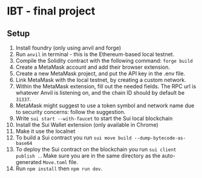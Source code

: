 # IBT - final project

## Setup

1. Install foundry (only using anvil and forge)
2. Run `anvil` in terminal - this is the Ethereum-based local testnet.
3. Compile the Solidity contract with the following command: `forge build`
4. Create a MetaMask account and add their browser extension.
5. Create a new MetaMask project, and put the API key in the .env file.
6. Link MetaMask with the local testnet, by creating a custom network.
7. Within the MetaMask extension, fill out the needed fields. The RPC url is whatever Anvil is listening on, and the chain ID should by default be `31337`.
8. MetaMask might suggest to use a token symbol and network name due to security
   concerns: follow the suggestion.
9. Write `sui start --with-faucet` to start the Sui local blockchain
10. Install the Sui Wallet extension (only available in Chrome)
11. Make it use the localnet
12. To build a Sui contract you run `sui move build --dump-bytecode-as-base64`
13. To deploy the Sui contract on the blockchain you run `sui client publish .`. Make sure you are in the same directory as the auto-generated `Move.toml` file.
14. Run `npm install` then `npm run dev`.
